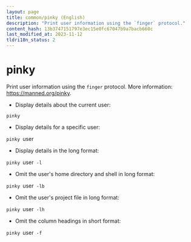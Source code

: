 ```yaml
---
layout: page
title: common/pinky (English)
description: "Print user information using the `finger` protocol."
content_hash: 13b3747151797e3ec15e0fc67047b9a7bacb660c
last_modified_at: 2023-11-12
tldri18n_status: 2
---
```

# pinky

Print user information using the `finger` protocol.
More information: <https://manned.org/pinky>.

- Display details about the current user:

`pinky`

- Display details for a specific user:

`pinky `<span class="tldr-var badge badge-pill bg-dark-lm bg-white-dm text-white-lm text-dark-dm font-weight-bold">user</span>

- Display details in the long format:

`pinky `<span class="tldr-var badge badge-pill bg-dark-lm bg-white-dm text-white-lm text-dark-dm font-weight-bold">user</span>` -l`

- Omit the user's home directory and shell in long format:

`pinky `<span class="tldr-var badge badge-pill bg-dark-lm bg-white-dm text-white-lm text-dark-dm font-weight-bold">user</span>` -lb`

- Omit the user's project file in long format:

`pinky `<span class="tldr-var badge badge-pill bg-dark-lm bg-white-dm text-white-lm text-dark-dm font-weight-bold">user</span>` -lh`

- Omit the column headings in short format:

`pinky `<span class="tldr-var badge badge-pill bg-dark-lm bg-white-dm text-white-lm text-dark-dm font-weight-bold">user</span>` -f`
